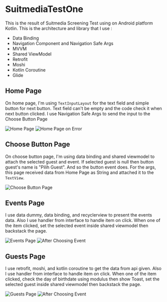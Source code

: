 # SuitmediaTestOne
This is the result of Suitmedia Screening Test using on Android platform Kotlin. This is the architecture and library that I use :
- Data Binding
- Navigation Component and Navigation Safe Args
- MVVM
- Shared ViewModel
- Retrofit
- Moshi
- Kotlin Coroutine
- Glide

## Home Page
On home page, I'm using ```TextInputLayout``` for the text field and simple button for next button. Text field can't be empty and the code check it when next button clicked. I use Navigation Safe Args to send the input to the Choose Button Page

![Home Page](https://i.ibb.co/ZK44pXg/Home-Page-Test-One.png) ![Home Page on Error](https://i.ibb.co/f45b5W9/Home-Page-on-Error-Test-One.png)

## Choose Button Page
On choose button page, I'm using data binding and shared viewmodel to attach the selected guest and event. If selected guest is null then button guest's name is "Pilih Guest". And so the button event does. For the args, this page received data from Home Page as String and attached it to the ```TextView```.

![Choose Button Page](https://i.ibb.co/zJKHK0B/Choose-Button.png)

## Events Page
I use data dummy, data binding, and recyclerview to present the events data. Also I use handler from interface to handle item on click. When one of the item clicked, set the selected event inside shared viewmodel then backstack the page.

![Events Page](https://i.ibb.co/DrFhqnp/Events-Page.png) ![After Choosing Event](https://i.ibb.co/PmZBm8X/Choose-Button-after-Choosing-Event.png)

## Guests Page
I use retrofit, moshi, and kotlin coroutine to get the data from api given. Also I use handler from interface to handle item on click. When one of the item clicked, check the day of birthdate using modulus then show Toast, set the selected guest inside shared viewmodel then backstack the page.

![Guests Page](https://i.ibb.co/C89JK0J/Guests-Page.png) ![After Choosing Event](https://i.ibb.co/w0hmTpL/Choose-Button-after-Choosing-Guest.png)
